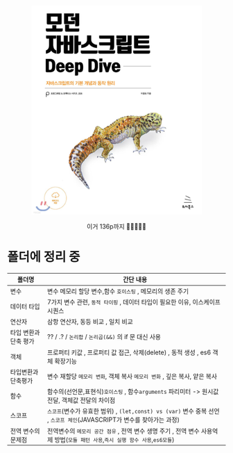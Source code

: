 <center>

![image](./image/12.png)<br />

이거 136p까지
🎯💡🔥📌✅

</center>

# 폴더에 정리 중

| 폴더명                | 간단 내용                                                                                                                       |
| --------------------- | ------------------------------------------------------------------------------------------------------------------------------- |
| 변수                  | 변수 메모리 할당 변수,함수 `호이스팅` , 메모리의 생존 주기                                                                      |
| 데이터 타입           | 7가지 변수 관련, `동적 타이핑` , 데이터 타입이 필요한 이유, 이스케이프 시퀀스                                                   |
| 연산자                | 삼항 연산자, 동등 비교 , 일치 비교                                                                                              |
| 타입 변환과 단축 평가 | ?? / .? / `논리합` / `논리곱(&&)` 의 if 문 대신 사용                                                                            |
| 객체                  | 프로퍼티 키값 , 프로퍼티 값 접근, 삭제(delete) , 동적 생성 , es6 객체 확장기능                                                  |
| 타입변환과 단축평가   | 변수 재할당 `메모리 변화`, 객체 복사 `메모리 변화` , 깊은 복사, 얕은 복사                                                       |
| 함수                  | 함수의(선언문,표현식)`호이스팅` , 함수`arguments` 파리미터 -> 원시값 전달, 객체값 전달의 차이점                                 |
| 스코프                | `스코프`(변수가 유효한 범위) , `(let,const) vs (var)` 변수 중복 선언 , `스코프 체인`(JAVASCRIPT가 변수를 찾아가는 과정)         |
| 전역 변수의 문제점    | 전역변수의 `메모리 공간 점유` , 전역 변수 생명 주기 , 전역 변수 사용억제 방법(`모듈 패턴 사용`,`즉시 실행 함수 사용`,`es6모듈`) |
